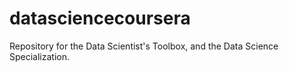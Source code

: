 # datasciencecoursera
Repository for the Data Scientist's Toolbox, and the Data Science Specialization.
